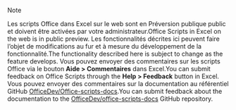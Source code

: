 > [!NOTE]
> <span data-ttu-id="d638b-101">Les scripts Office dans Excel sur le web sont en Préversion publique public et doivent être activées par votre administrateur.</span><span class="sxs-lookup"><span data-stu-id="d638b-101">Office Scripts in Excel on the web is in public preview.</span></span> <span data-ttu-id="d638b-102">Les fonctionnalités décrites ici peuvent faire l’objet de modifications au fur et à mesure du développement de la fonctionnalité.</span><span class="sxs-lookup"><span data-stu-id="d638b-102">The functionality described here is subject to change as the feature develops.</span></span> <span data-ttu-id="d638b-103">Vous pouvez envoyer des commentaires sur les scripts Office via le bouton **Aide > Commentaires** dans Excel.</span><span class="sxs-lookup"><span data-stu-id="d638b-103">You can submit feedback on Office Scripts through the **Help > Feedback** button in Excel.</span></span> <span data-ttu-id="d638b-104">Vous pouvez envoyer des commentaires sur la documentation au référentiel GitHub [OfficeDev/Office-scripts-docs](https://github.com/OfficeDev/office-scripts-docs/issues).</span><span class="sxs-lookup"><span data-stu-id="d638b-104">You can submit feedback about the documentation to the [OfficeDev/office-scripts-docs](https://github.com/OfficeDev/office-scripts-docs/issues) GitHub repository.</span></span>
